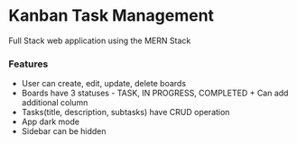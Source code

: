 # Kanban Task Management

Full Stack web application using the MERN Stack

### Features

- User can create, edit, update, delete boards
- Boards have 3 statuses - TASK, IN PROGRESS, COMPLETED + Can add additional column
- Tasks(title, description, subtasks) have CRUD operation
- App dark mode
- Sidebar can be hidden
